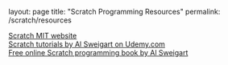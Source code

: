 layout: page
title: "Scratch Programming Resources"
permalink: /scratch/resources


<a href="https://scratch.mit.edu">Scratch MIT website</a>
<br>
<a href="https://www.udemy.com/share/101XAuAkITc11RQnw=/">Scratch tutorials by Al Sweigart on Udemy.com</a>
<br>
<a href="http://inventwithscratch.com/">Free online Scratch programming book by Al Sweigart</a>
